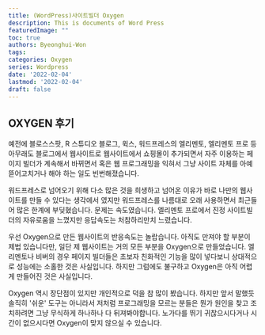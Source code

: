 ```yaml
---
title: (WordPress)사이트빌더 Oxygen
description: This is documents of Word Press
featuredImage: ""
toc: true
authors: Byeonghui-Won
tags:
categories: Oxygen
series: Wordpress
date: '2022-02-04'
lastmod: '2022-02-04'
draft: false
---
```


## OXYGEN 후기

예전에 블로스스팟, R 스튜디오 블로그, 윅스, 워드프레스의 엘리멘토, 엘리멘토 프로 등 아무래도 블로그에서 웹사이트로 웹사이트에서 쇼핑몰이 추가되면서 자주 이용하는 페이지 빌더가 계속해서 바뀌면서 혹은 웹 프로그래밍을 익혀서 그냥 사이트 자체를 아예 뜯어고치거나 해야 하는 일도 빈번해졌습니다. 

워드프레스로 넘어오기 위해 다소 많은 것을 희생하고 넘어온 이유가 바로 나만의 웹사이트를 만들 수 있다는 생각에서 였지만 워드프레스를 나름대로 오래 사용하면서 최근들어 많은 한계에 부딪혔습니다. 문제는 속도였습니다. 엘리멘토 프로에서 진정 사이트빌더의 자유로움을 느꼈지만 응답속도는 처참하리만치 느렸습니다. 

우선 Oxygen으로 만든 웹사이트의 반응속도는 놀랍습니다. 아직도 만져야 할 부분이 제법 있습니다만, 일단 제 웹사이트는 거의 모든 부분을 Oxygen으로 만들었습니다. 엘리멘토나 비버의 경우 페이지 빌더들은 초보자 친화적인 기능을 많이 넣다보니 상대적으로 성능에는 소홀한 것은 사실입니다. 하지만 그럼에도 불구하고 Oxygen은 아직 어렵게 만들어진 것은 사실입니다.  

Oxygen 역시 장단점이 있지만 개인적으로 덕을 참 많이 봤습니다. 하지만 앞서 말했듯 솔직히 '쉬운' 도구는 아니라서 저처럼 프로그래밍을 모르는 분들은 뭔가 원인을 찾고 조치하려면 그냥 무식하게 하나하나 다 뒤져봐야합니다. 노가다를 뛰기 귀찮으시다거나 시간이 없으시다면 Oxygen이 맞지 않으실 수 있습니다.

